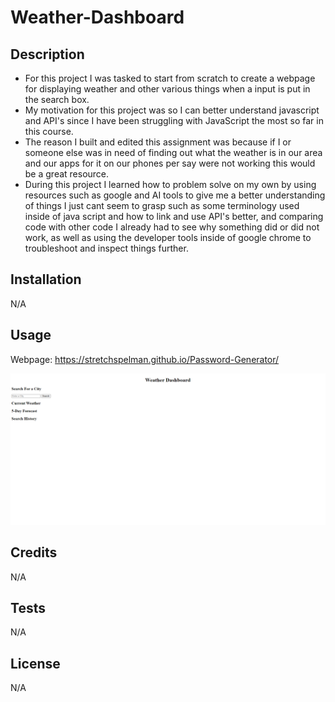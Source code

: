 # Weather-Dashboard

## Description
- For this project I was tasked to start from scratch to create a webpage for displaying weather and other various things when a input is put in the search box.
- My motivation for this project was so I can better understand javascript and API's since I have been struggling with JavaScript the most so far in this course.
- The reason I built and edited this assignment was because if I or someone else was in need of finding out what the weather is in our area and our apps for it on our phones per say were not working this would be a great resource.
- During this project I learned how to problem solve on my own by using resources such as google and AI tools to give me a better understanding of things I just cant seem to grasp such as some terminology used inside of java script and how to link and use API's better, and comparing code with other code I already had to see why something did or did not work, as well as using the developer tools inside of google chrome to troubleshoot and inspect things further.

## Installation
N/A

## Usage
Webpage: https://stretchspelman.github.io/Password-Generator/

![Alttext](/assets/img/weather%20dashboard.png)

## Credits
N/A

## Tests
N/A

## License 
N/A